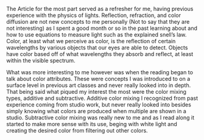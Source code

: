 The Article for the most part served as a refresher for me, having previous experience with the physics of lights. Reflection, refraction, and color diffusion are not new concepts to me personally (Not to say that they are not interesting) as I spent a good month or so in the past learning about and how to use equations to measure light such as the explained snell’s law. Color, at least what we perceive as color, is the reflection of certain wavelengths by various objects that our eyes are able to detect. Objects have color based off of what wavelengths they absorb and reflect, at least within the visible spectrum.

What was more interesting to me however was when the reading began to talk about color attributes. These were concepts I was introduced to on a surface level in previous art classes and never really looked into in depth.  That being said what piqued my interest the most were the color mixing types, additive and subtractive. Additive color mixing I recognized from past experience coming from studio work, but never really looked into besides simply knowing what colors are produced when multiple are shown in a studio. Subtractive color mixing was really new to me and as I read along it started to make more sense with its use, beging with white light and creating the desired color from filtering out other colors.
